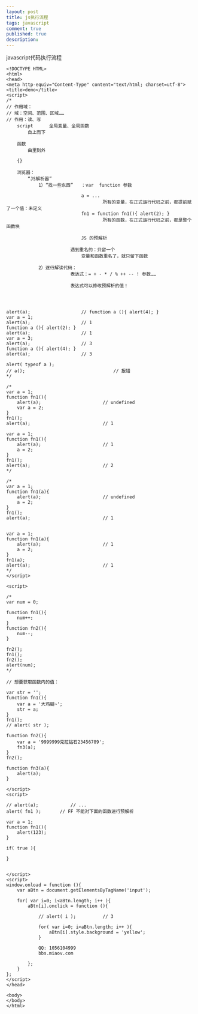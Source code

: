 ```yaml
---
layout: post
title: js执行流程
tags: javascript
comment: true
published: true
description: 
---
```


javascript代码执行流程

	<!DOCTYPE HTML>
	<html>
	<head>
	<meta http-equiv="Content-Type" content="text/html; charset=utf-8">
	<title>demo</title>
	<script>
	/*
	// 作用域：
	// 域：空间、范围、区域……
	// 作用：读、写
		script		全局变量、全局函数
			自上而下
		
		函数
			由里到外
		
		{}

		浏览器：
			“JS解析器”
				1）“找一些东西”	：var  function 参数
				
								a = ...
										所有的变量，在正式运行代码之前，都提前赋了一个值：未定义
								fn1 = function fn1(){ alert(2); }
										所有的函数，在正式运行代码之前，都是整个函数块

								JS 的预解析

							遇到重名的：只留一个
								变量和函数重名了，就只留下函数
										
				2）逐行解读代码：
							表达式：= + - * / % ++ -- ! 参数……
							
							表达式可以修改预解析的值！
				



	alert(a);					// function a (){ alert(4); }
	var a = 1;
	alert(a);					// 1
	function a (){ alert(2); }
	alert(a);					// 1
	var a = 3;		
	alert(a);					// 3
	function a (){ alert(4); }
	alert(a);					// 3

	alert( typeof a );
	// a();									// 报错
	*/

	/*
	var a = 1;
	function fn1(){
		alert(a);						// undefined
		var a = 2;
	}
	fn1();
	alert(a);							// 1

	var a = 1;
	function fn1(){
		alert(a);						// 1
		a = 2;
	}
	fn1();
	alert(a);							// 2
	*/

	/*
	var a = 1;
	function fn1(a){
		alert(a);						// undefined
		a = 2;
	}
	fn1();
	alert(a);							// 1


	var a = 1;
	function fn1(a){
		alert(a);						// 1
		a = 2;
	}
	fn1(a);
	alert(a);							// 1
	*/
	</script>
	
	<script>

	/*
	var num = 0;

	function fn1(){
		num++;
	}
	function fn2(){
		num--;
	}

	fn2();
	fn1();
	fn2();
	alert(num);
	*/

	// 想要获取函数内的值：

	var str = '';
	function fn1(){
		var a = '大鸡腿~';
		str = a;
	}
	fn1();
	// alert( str );

	function fn2(){
		var a = '9999999克拉钻石23456789';
		fn3(a);
	}
	fn2();

	function fn3(a){
		alert(a);
	}

	</script>
	<script>

	// alert(a);			// ...
	alert( fn1 );		// FF 不能对下面的函数进行预解析

	var a = 1;
	function fn1(){
		alert(123);
	}

	if( true ){
		
	}


	</script>
	<script>
	window.onload = function (){
		var aBtn = document.getElementsByTagName('input');
		
		for( var i=0; i<aBtn.length; i++ ){
			aBtn[i].onclick = function (){
				
				// alert( i );			// 3
				
				for( var i=0; i<aBtn.length; i++ ){
					aBtn[i].style.background = 'yellow';
				}
				
				QQ: 1056104999
				bbs.miaov.com
				
			};
		}
	};
	</script>
	</head>

	<body>
	</body>
	</html>


	